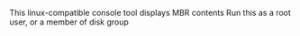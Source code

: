 This linux-compatible console tool displays MBR contents
Run this as a root user, or a member of disk group